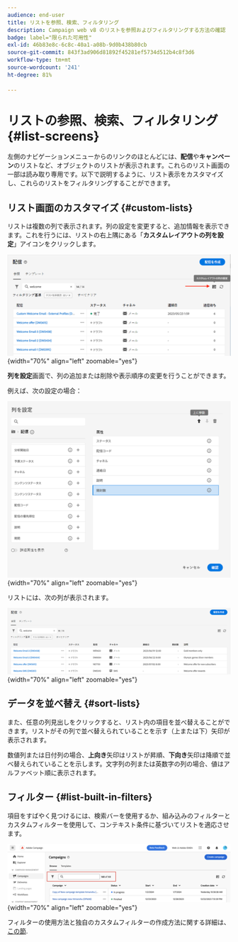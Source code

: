 ```yaml
---
audience: end-user
title: リストを参照、検索、フィルタリング
description: Campaign web v8 のリストを参照およびフィルタリングする方法の確認
badge: label="限られた可用性"
exl-id: 46b83e8c-6c8c-40a1-a08b-9d0b438b80cb
source-git-commit: 843f3ad906d81892f45281ef5734d512b4c8f3d6
workflow-type: tm+mt
source-wordcount: '241'
ht-degree: 81%

---
```


# リストの参照、検索、フィルタリング {#list-screens}

左側のナビゲーションメニューからのリンクのほとんどには、**配信**&#x200B;や&#x200B;**キャンペーン**&#x200B;のリストなど、オブジェクトのリストが表示されます。これらのリスト画面の一部は読み取り専用です。以下で説明するように、リスト表示をカスタマイズし、これらのリストをフィルタリングすることができます。

## リスト画面のカスタマイズ {#custom-lists}

リストは複数の列で表示されます。列の設定を変更すると、追加情報を表示できます。これを行うには、リストの右上隅にある「**カスタムレイアウトの列を設定**」アイコンをクリックします。

![](assets/config-columns.png){width="70%" align="left" zoomable="yes"}

**列を設定**&#x200B;画面で、列の追加または削除や表示順序の変更を行うことができます。

例えば、次の設定の場合：

![](assets/columns.png){width="70%" align="left" zoomable="yes"}

リストには、次の列が表示されます。

![](assets/column-sample.png){width="70%" align="left" zoomable="yes"}

## データを並べ替え {#sort-lists}

また、任意の列見出しをクリックすると、リスト内の項目を並べ替えることができます。リストがその列で並べ替えられていることを示す（上または下）矢印が表示されます。

数値列または日付列の場合、**上向き**&#x200B;矢印はリストが昇順、**下向き**&#x200B;矢印は降順で並べ替えられていることを示します。文字列の列または英数字の列の場合、値はアルファベット順に表示されます。

## フィルター {#list-built-in-filters}

項目をすばやく見つけるには、検索バーを使用するか、組み込みのフィルターとカスタムフィルターを使用して、コンテキスト条件に基づいてリストを適応させます。

![](assets/filter.png){width="70%" align="left" zoomable="yes"}

フィルターの使用方法と独自のカスタムフィルターの作成方法に関する詳細は、 [この節](../query/filter.md).

<!--
## Use advanced attributes {#adv-attributes}

>[!CONTEXTUALHELP]
>id="acw_attributepicker_advancedfields"
>title="Display advanced attributes"
>abstract="Only the most common attributes are displayed by default in the attribute list. Activate the **Display advanced attributes** toggle to see all available attributes for the current list in the left palette of the rule builder, such as nodes, groupings, 1-1 links, 1-N links."

>[!CONTEXTUALHELP]
>id="acw_rulebuilder_advancedfields"
>title="Rule builder advanced fields"
>abstract="Only the most common attributes are displayed by default in the attribute list. Activate the **Display advanced attributes** toggle to see all available attributes for the current list in the left palette of the rule builder, such as nodes, groupings, 1-1 links, 1-N links."

>[!CONTEXTUALHELP]
>id="acw_rulebuilder_properties_advanced"
>title="Rule builder advanced attributes"
>abstract="Only the most common attributes are displayed by default in the attribute list. Activate the **Display advanced attributes** toggle to see all available attributes for the current list in the left palette of the rule builder, such as nodes, groupings, 1-1 links, 1-N links."


Only most common attributes are displayed by default in the attribute list and filter configuration screens. Attributes which were set as `advanced` attributes in the data schema are hidden from the configuration screens. 

Activate the **Display advanced attributes** toggle to see all available attributes for the current list in the left palette of the rule builder, such as nodes, groupings, 1-1 links, 1-N links. The attribute list is updated instantly.


![](assets/adv-toggle.png){width="70%" align="left" zoomable="yes"}
-->